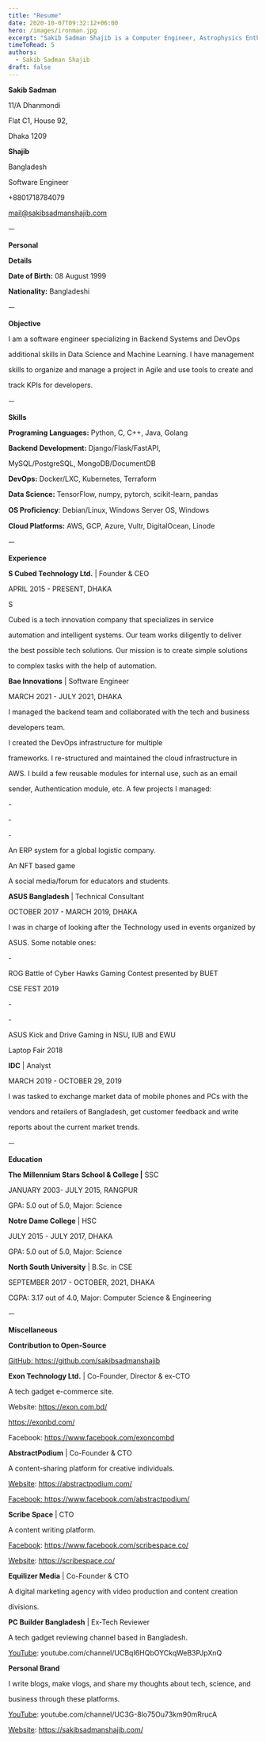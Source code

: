 ```yaml
---
title: "Resume"
date: 2020-10-07T09:32:12+06:00
hero: /images/ironman.jpg
excerpt: "Sakib Sadman Shajib is a Computer Engineer, Astrophysics Enthusiast, who promotes clean energy production and storage and loves video games."
timeToRead: 5
authors:
  - Sakib Sadman Shajib
draft: false
---
```




**Sakib Sadman**

11/A Dhanmondi

Flat C1, House 92,

Dhaka 1209

**Shajib**

Bangladesh

Software Engineer

+8801718784079

mail@sakibsadmanshajib.com

ㅡ

**Personal**

**Details**

**Date of Birth:** 08 August 1999

**Nationality:** Bangladeshi

ㅡ

**Objective**

I am a software engineer specializing in Backend Systems and DevOps

additional skills in Data Science and Machine Learning. I have management

skills to organize and manage a project in Agile and use tools to create and

track KPIs for developers.

ㅡ

**Skills**

**Programing Languages:** Python, C, C++, Java, Golang

**Backend Development:** Django/Flask/FastAPI,

MySQL/PostgreSQL, MongoDB/DocumentDB

**DevOps:** Docker/LXC, Kubernetes, Terraform

**Data Science:** TensorFlow, numpy, pytorch, scikit-learn, pandas

**OS Proﬁciency**: Debian/Linux, Windows Server OS, Windows

**Cloud Platforms:** AWS, GCP, Azure, Vultr, DigitalOcean, Linode

ㅡ

**Experience**

**S Cubed Technology Ltd.** | Founder & CEO

APRIL 2015 - PRESENT, DHAKA

S

Cubed is a tech innovation company that specializes in service

automation and intelligent systems. Our team works diligently to deliver

the best possible tech solutions. Our mission is to create simple solutions

to complex tasks with the help of automation.

**Bae Innovations** | Software Engineer

MARCH 2021 - JULY 2021, DHAKA

I managed the backend team and collaborated with the tech and business

developers team.

I created the DevOps infrastructure for multiple

frameworks. I re-structured and maintained the cloud infrastructure in

AWS. I build a few reusable modules for internal use, such as an email

sender, Authentication module, etc. A few projects I managed:

\-

\-

\-

An ERP system for a global logistic company.

An NFT based game

A social media/forum for educators and students.

**ASUS Bangladesh** | Technical Consultant

OCTOBER 2017 - MARCH 2019, DHAKA

I was in charge of looking after the Technology used in events organized by

ASUS. Some notable ones:

\-

ROG Battle of Cyber Hawks Gaming Contest presented by BUET

CSE FEST 2019

\-

\-

ASUS Kick and Drive Gaming in NSU, IUB and EWU

Laptop Fair 2018





**IDC** | Analyst

MARCH 2019 - OCTOBER 29, 2019

I was tasked to exchange market data of mobile phones and PCs with the

vendors and retailers of Bangladesh, get customer feedback and write

reports about the current market trends.

ㅡ

**Education**

**The Millennium Stars School & College |** SSC

JANUARY 2003- JULY 2015, RANGPUR

GPA: 5.0 out of 5.0, Major: Science

**Notre Dame College** | HSC

JULY 2015 - JULY 2017, DHAKA

GPA: 5.0 out of 5.0, Major: Science

**North South University** | B.Sc. in CSE

SEPTEMBER 2017 - OCTOBER, 2021, DHAKA

CGPA: 3.17 out of 4.0, Major: Computer Science & Engineering

ㅡ

**Miscellaneous**

**Contribution to Open-Source**

[GitHub](https://github.com/sakibsadmanshajib)[:](https://github.com/sakibsadmanshajib)[ ](https://github.com/sakibsadmanshajib)<https://github.com/sakibsadmanshajib>

**Exon Technology Ltd.** | Co-Founder, Director & ex-CTO

A tech gadget e-commerce site.

Website: <https://exon.com.bd/>

<https://exonbd.com/>

Facebook: <https://www.facebook.com/exoncombd>

**AbstractPodium** | Co-Founder & CTO

A content-sharing platform for creative individuals.

[Website](https://abstractpodium.com/): https://abstractpodium.com/

[Facebook](https://www.facebook.com/abstractpodium/)[:](https://www.facebook.com/abstractpodium/)[ ](https://www.facebook.com/abstractpodium/)<https://www.facebook.com/abstractpodium/>

**Scribe Space** | CTO

A content writing platform.

[Facebook](https://www.facebook.com/scribespace.co/): https://www.facebook.com/scribespace.co/

[Website](https://scribespace.co/): https://scribespace.co/

**Equilizer Media** | Co-Founder & CTO

A digital marketing agency with video production and content creation

divisions.

**PC Builder Bangladesh** | Ex-Tech Reviewer

A tech gadget reviewing channel based in Bangladesh.

[YouTube](https://www.youtube.com/channel/UCBqI6HQbOYCkqWeB3PJpXnQ): youtube.com/channel/UCBqI6HQbOYCkqWeB3PJpXnQ

**Personal Brand**

I write blogs, make vlogs, and share my thoughts about tech, science, and

business through these platforms.

[YouTube](https://www.youtube.com/channel/UC3G-8lo75Ou73km90mRrucA): youtube.com/channel/UC3G-8lo75Ou73km90mRrucA

[Website](https://sakibsadmanshajib.com/): https://sakibsadmanshajib.com/






